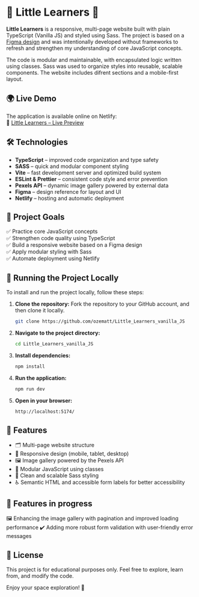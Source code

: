 # 🧒 Little Learners 🎒

**Little Learners** is a responsive, multi-page website built with plain TypeScript (Vanilla JS) and styled using Sass. The project is based on a [Figma design](https://www.figma.com/design/mhDBCW795qtJ5e8sAwseLA/School-Education-Website-UI-Template---Light-Theme--Neubrutalism----FREE-Editable--Community-?node-id=164-34417&t=ZzSGOjTN7nlbGYrM-0) and was intentionally developed without frameworks to refresh and strengthen my understanding of core JavaScript concepts.

The code is modular and maintainable, with encapsulated logic written using classes. Sass was used to organize styles into reusable, scalable components. The website includes difrent sections and a mobile-first layout.



## 🌍 Live Demo  
The application is available online on Netlify:  
🔗 [Little Learners – Live Preview](https://littlelearnersvanillajs.netlify.app/)  



## 🛠️ Technologies  
- **TypeScript** – improved code organization and type safety  
- **SASS** – quick and modular component styling
- **Vite** – fast development server and optimized build system
- **ESLint & Prettier** – consistent code style and error prevention
- **Pexels API** – dynamic image gallery powered by external data
- **Figma** – design reference for layout and UI 
- **Netlify** – hosting and automatic deployment  



## 🎯 Project Goals  
✅ Practice core JavaScript concepts         
✅ Strengthen code quality using TypeScript         
✅ Build a responsive website based on a Figma design      
✅ Apply modular styling with Sass         
✅ Automate deployment using Netlify           



## 📂 Running the Project Locally  

To install and run the project locally, follow these steps:

1. **Clone the repository:**
   Fork the repository to your GitHub account, and then clone it locally.
   ```sh
   git clone https://github.com/ozematt/Little_Learners_vanilla_JS
   ```
   
2. **Navigate to the project directory:**
   ```sh
   cd Little_Learners_vanilla_JS
   ```
   
3. **Install dependencies:**
    ```sh
   npm install
   ```
4. **Run the application:**
    ```sh
   npm run dev
   ```
4. **Open in your browser:**
    ```sh
   http://localhost:5174/
   ```



## 📌 Features

- 🗂️ Multi-page website structure
- 📱 Responsive design (mobile, tablet, desktop)
- 🖼️ Image gallery powered by the Pexels API
- 🧱 Modular JavaScript using classes
- 🎨 Clean and scalable Sass styling
- ♿ Semantic HTML and accessible form labels for better accessibility



## 🚧 Features in progress

🖼️ Enhancing the image gallery with pagination and improved loading performance
✔️ Adding more robust form validation with user-friendly error messages



## 📜 License

This project is for educational purposes only. Feel free to explore, learn from, and modify the code.

Enjoy your space exploration! 🚀

